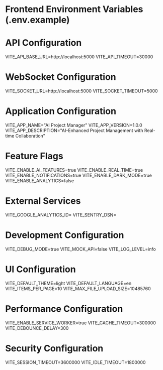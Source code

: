 # Frontend Environment Variables (.env.example)

# API Configuration
VITE_API_BASE_URL=http://localhost:5000
VITE_API_TIMEOUT=30000

# WebSocket Configuration
VITE_SOCKET_URL=http://localhost:5000
VITE_SOCKET_TIMEOUT=5000

# Application Configuration
VITE_APP_NAME="AI Project Manager"
VITE_APP_VERSION=1.0.0
VITE_APP_DESCRIPTION="AI-Enhanced Project Management with Real-time Collaboration"

# Feature Flags
VITE_ENABLE_AI_FEATURES=true
VITE_ENABLE_REAL_TIME=true
VITE_ENABLE_NOTIFICATIONS=true
VITE_ENABLE_DARK_MODE=true
VITE_ENABLE_ANALYTICS=false

# External Services
VITE_GOOGLE_ANALYTICS_ID=
VITE_SENTRY_DSN=

# Development Configuration
VITE_DEBUG_MODE=true
VITE_MOCK_API=false
VITE_LOG_LEVEL=info

# UI Configuration
VITE_DEFAULT_THEME=light
VITE_DEFAULT_LANGUAGE=en
VITE_ITEMS_PER_PAGE=10
VITE_MAX_FILE_UPLOAD_SIZE=10485760

# Performance Configuration
VITE_ENABLE_SERVICE_WORKER=true
VITE_CACHE_TIMEOUT=300000
VITE_DEBOUNCE_DELAY=300

# Security Configuration
VITE_SESSION_TIMEOUT=3600000
VITE_IDLE_TIMEOUT=1800000